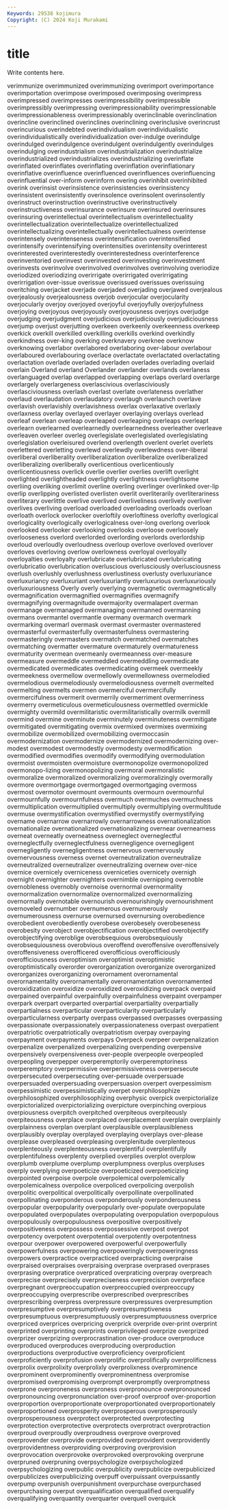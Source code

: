 ```yaml
---
Keywords: 29538 kojimura
Copyright: (C) 2024 Koji Murakami
---
```


# title

Write contents here.



verimmunize overimmunized overimmunizing overimport overimportance overimportation overimpose overimposed overimposing
overimpress overimpressed overimpresses overimpressibility overimpressible overimpressibly overimpressing overimpressionability overimpressionable overimpressionableness
overimpressionably overinclinable overinclination overincline overinclined overinclines overinclining overinclusive overincrust overincurious
overindebted overindividualism overindividualistic overindividualistically overindividualization over-indulge overindulge overindulged overindulgence overindulgent
overindulgently overindulges overindulging overindustrialism overindustrialization overindustrialize overindustrialized overindustrializes overindustrializing overinflate
overinflated overinflates overinflating overinflation overinflationary overinflative overinfluence overinfluenced overinfluences overinfluencing
overinfluential over-inform overinform overing overinhibit overinhibited overink overinsist overinsistence overinsistencies
overinsistency overinsistent overinsistently overinsolence overinsolent overinsolently overinstruct overinstruction overinstructive overinstructively
overinstructiveness overinsurance overinsure overinsured overinsures overinsuring overintellectual overintellectualism overintellectuality overintellectualization
overintellectualize overintellectualized overintellectualizing overintellectually overintellectualness overintense overintensely overintenseness overintensification overintensified
overintensify overintensifying overintensities overintensity overinterest overinterested overinterestedly overinterestedness overinterference overinventoried
overinvest overinvested overinvesting overinvestment overinvests overinvolve overinvolved overinvolves overinvolving overiodize
overiodized overiodizing overirrigate overirrigated overirrigating overirrigation over-issue overissue overissued overissues
overissuing overitching overjacket overjade overjaded overjading overjawed overjealous overjealously overjealousness
overjob overjocular overjocularity overjocularly overjoy overjoyed overjoyful overjoyfully overjoyfulness overjoying
overjoyous overjoyously overjoyousness overjoys overjudge overjudging overjudgment overjudicious overjudiciously overjudiciousness
overjump overjust overjutting overkeen overkeenly overkeenness overkeep overkick overkill overkilled
overkilling overkills overkind overkindly overkindness over-king overking overknavery overknee overknow
overknowing overlabor overlabored overlaboring over-labour overlabour overlaboured overlabouring overlace overlactate
overlactated overlactating overlactation overlade overladed overladen overlades overlading overlaid overlain
Overland overland Overlander overlander overlands overlaness overlanguaged overlap overlapped overlapping
overlaps overlard overlarge overlargely overlargeness overlascivious overlasciviously overlasciviousness overlash overlast
overlate overlateness overlather overlaud overlaudation overlaudatory overlaugh overlaunch overlave overlavish
overlavishly overlavishness overlax overlaxative overlaxly overlaxness overlay overlayed overlayer overlaying
overlays overlead overleaf overlean overleap overleaped overleaping overleaps overleapt overlearn
overlearned overlearnedly overlearnedness overleather overleave overleaven overleer overleg overlegislate overlegislated
overlegislating overlegislation overleisured overlend overlength overlent overlet overlets overlettered overletting
overlewd overlewdly overlewdness over-liberal overliberal overliberality overliberalization overliberalize overliberalized overliberalizing
overliberally overlicentious overlicentiously overlicentiousness overlick overlie overlier overlies overlift overlight
overlighted overlightheaded overlightly overlightness overlightsome overliing overliking overlimit overline overling
overlinger overlinked over-lip overlip overlipping overlisted overlisten overlit overliterarily overliterariness
overliterary overlittle overlive overlived overliveliness overlively overliver overlives overliving overload
overloaded overloading overloads overloan overloath overlock overlocker overloftily overloftiness overlofty
overlogical overlogicality overlogically overlogicalness over-long overlong overlook overlooked overlooker overlooking
overlooks overloose overloosely overlooseness overlord overlorded overlording overlords overlordship overloud
overloudly overloudness overloup overlove overloved overlover overloves overloving overlow overlowness
overloyal overloyally overloyalties overloyalty overlubricate overlubricated overlubricating overlubricatio overlubrication overluscious
overlusciously overlusciousness overlush overlushly overlushness overlustiness overlusty overluxuriance overluxuriancy overluxuriant
overluxuriantly overluxurious overluxuriously overluxuriousness Overly overly overlying overmagnetic overmagnetically overmagnification
overmagnified overmagnifies overmagnify overmagnifying overmagnitude overmajority overmalapert overman overmanage overmanaged
overmanaging overmanned overmanning overmans overmantel overmantle overmany overmarch overmark overmarking
overmarl overmask overmast overmaster overmastered overmasterful overmasterfully overmasterfulness overmastering overmasteringly
overmasters overmatch overmatched overmatches overmatching overmatter overmature overmaturely overmatureness overmaturity
overmean overmeanly overmeanness over-measure overmeasure overmeddle overmeddled overmeddling overmedicate overmedicated
overmedicates overmedicating overmeek overmeekly overmeekness overmellow overmellowly overmellowness overmelodied overmelodious
overmelodiously overmelodiousness overmelt overmelted overmelting overmelts overmen overmerciful overmercifully overmercifulness
overmerit overmerrily overmerriment overmerriness overmerry overmeticulous overmeticulousness overmettled overmickle overmighty
overmild overmilitaristic overmilitaristically overmilk overmill overmind overmine overminute overminutely overminuteness
overmitigate overmitigated overmitigating overmix overmixed overmixes overmixing overmobilize overmobilized overmobilizing
overmoccasin overmodernization overmodernize overmodernized overmodernizing over-modest overmodest overmodestly overmodesty overmodification
overmodified overmodifies overmodify overmodifying overmodulation overmoist overmoisten overmoisture overmonopolize overmonopolized
overmonopo-lizing overmonopolizing overmoral overmoralistic overmoralize overmoralized overmoralizing overmoralizingly overmorally overmore
overmortgage overmortgaged overmortgaging overmoss overmost overmotor overmount overmounts overmourn overmournful
overmournfully overmournfulness overmuch overmuches overmuchness overmultiplication overmultiplied overmultiply overmultiplying overmultitude
overmuse overmystification overmystified overmystify overmystifying overname overnarrow overnarrowly overnarrowness overnationalization
overnationalize overnationalized overnationalizing overnear overnearness overneat overneatly overneatness overneglect overneglectful
overneglectfully overneglectfulness overnegligence overnegligent overnegligently overnegligentness overnervous overnervously overnervousness overness
overnet overneutralization overneutralize overneutralized overneutralizer overneutralizing overnew over-nice overnice overnicely
overniceness overniceties overnicety overnigh overnight overnighter overnighters overnimble overnipping overnoble
overnobleness overnobly overnoise overnormal overnormality overnormalization overnormalize overnormalized overnormalizing overnormally
overnotable overnourish overnourishingly overnourishment overnoveled overnumber overnumerous overnumerously overnumerousness overnurse
overnursed overnursing overobedience overobedient overobediently overobese overobesely overobeseness overobesity overobject
overobjectification overobjectified overobjectify overobjectifying overoblige overobsequious overobsequiously overobsequiousness overobvious overoffend
overoffensive overoffensively overoffensiveness overofficered overofficious overofficiously overofficiousness overoptimism overoptimist overoptimistic
overoptimistically overorder overorganization overorganize overorganized overorganizes overorganizing overornament overornamental overornamentality
overornamentally overornamentation overornamented overoxidization overoxidize overoxidized overoxidizing overpack overpaid overpained
overpainful overpainfully overpainfulness overpaint overpamper overpark overpart overparted overpartial overpartiality
overpartially overpartialness overparticular overparticularity overparticularly overparticularness overparty overpass overpassed overpasses
overpassing overpassionate overpassionately overpassionateness overpast overpatient overpatriotic overpatriotically overpatriotism overpay
overpaying overpayment overpayments overpays Overpeck overpeer overpenalization overpenalize overpenalized overpenalizing
overpending overpensive overpensively overpensiveness over-people overpeople overpeopled overpeopling overpepper overperemptorily
overperemptoriness overperemptory overpermissive overpermissiveness overpersecute overpersecuted overpersecuting over-persuade overpersuade overpersuaded
overpersuading overpersuasion overpert overpessimism overpessimistic overpessimistically overpet overphilosophize overphilosophized overphilosophizing
overphysic overpick overpictorialize overpictorialized overpictorializing overpicture overpinching overpious overpiousness overpitch
overpitched overpiteous overpiteously overpiteousness overplace overplaced overplacement overplain overplainly overplainness
overplan overplant overplausible overplausibleness overplausibly overplay overplayed overplaying overplays over-please
overplease overpleased overpleasing overplenitude overplenteous overplenteously overplenteousness overplentiful overplentifully overplentifulness
overplenty overplied overplies overplot overplow overplumb overplume overplump overplumpness overplus
overpluses overply overplying overpoeticize overpoeticized overpoeticizing overpointed overpoise overpole overpolemical
overpolemically overpolemicalness overpolice overpoliced overpolicing overpolish overpolitic overpolitical overpolitically overpollinate
overpollinated overpollinating overponderous overponderously overponderousness overpopular overpopularity overpopularly over-populate overpopulate
overpopulated overpopulates overpopulating overpopulation overpopulous overpopulously overpopulousness overpositive overpositively overpositiveness
overpossess overpossessive overpost overpot overpotency overpotent overpotential overpotently overpotentness overpour
overpower overpowered overpowerful overpowerfully overpowerfulness overpowering overpoweringly overpoweringness overpowers overpractice
overpracticed overpracticing overpraise overpraised overpraises overpraising overprase overprased overprases overprasing
overpratice overpraticed overpraticing overpray overpreach overprecise overprecisely overpreciseness overprecision overpreface
overpregnant overpreoccupation overpreoccupied overpreoccupy overpreoccupying overprescribe overprescribed overprescribes overprescribing overpress
overpressure overpressures overpresumption overpresumptive overpresumptively overpresumptiveness overpresumptuous overpresumptuously overpresumptuousness overprice
overpriced overprices overpricing overprick overpride over-print overprint overprinted overprinting overprints
overprivileged overprize overprized overprizer overprizing overprocrastination over-produce overproduce overproduced overproduces
overproducing overproduction overproductions overproductive overproficiency overproficient overproficiently overprofusion overprolific overprolifically
overprolificness overprolix overprolixity overprolixly overprolixness overprominence overprominent overprominently overprominentness overpromise
overpromised overpromising overprompt overpromptly overpromptness overprone overproneness overproness overpronounce overpronounced
overpronouncing overpronunciation over-proof overproof over-proportion overproportion overproportionate overproportionated overproportionately overproportioned
overprosperity overprosperous overprosperously overprosperousness overprotect overprotected overprotecting overprotection overprotective overprotects
overprotract overprotraction overproud overproudly overproudness overprove overproved overprovender overprovide overprovided
overprovident overprovidently overprovidentness overproviding overproving overprovision overprovocation overprovoke overprovoked overprovoking
overprune overpruned overpruning overpsychologize overpsychologized overpsychologizing overpublic overpublicity overpublicize overpublicized
overpublicizes overpublicizing overpuff overpuissant overpuissantly overpump overpunish overpunishment overpurchase overpurchased
overpurchasing overput overqualification overqualified overqualify overqualifying overquantity overquarter overquell overquick
